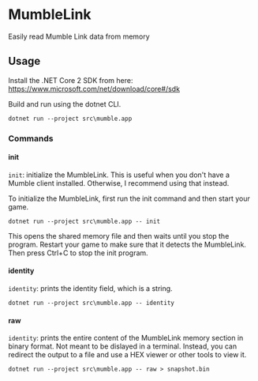 # MumbleLink
Easily read Mumble Link data from memory

## Usage
Install the .NET Core 2 SDK from here: https://www.microsoft.com/net/download/core#/sdk

Build and run using the dotnet CLI.

```
dotnet run --project src\mumble.app
```

### Commands

#### init

`init`: initialize the MumbleLink. This is useful when you don't have a Mumble client installed. Otherwise, I recommend using that instead.

To initialize the MumbleLink, first run the init command and then start your game.

```
dotnet run --project src\mumble.app -- init
```

This opens the shared memory file and then waits until you stop the program. Restart your game to make sure that it detects the MumbleLink. Then press Ctrl+C to stop the init program.

#### identity

`identity`: prints the identity field, which is a string.

```
dotnet run --project src\mumble.app -- identity
```

#### raw

`identity`: prints the entire content of the MumbleLink memory section in binary format. Not meant to be dislayed in a terminal. Instead, you can redirect the output to a file and use a HEX viewer or other tools to view it.

```
dotnet run --project src\mumble.app -- raw > snapshot.bin
```
